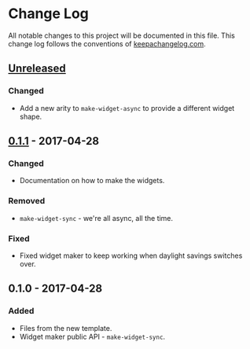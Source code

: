 # Change Log
All notable changes to this project will be documented in this file. This change log follows the conventions of [keepachangelog.com](http://keepachangelog.com/).

## [Unreleased]
### Changed
- Add a new arity to `make-widget-async` to provide a different widget shape.

## [0.1.1] - 2017-04-28
### Changed
- Documentation on how to make the widgets.

### Removed
- `make-widget-sync` - we're all async, all the time.

### Fixed
- Fixed widget maker to keep working when daylight savings switches over.

## 0.1.0 - 2017-04-28
### Added
- Files from the new template.
- Widget maker public API - `make-widget-sync`.

[Unreleased]: https://github.com/your-name/gist/compare/0.1.1...HEAD
[0.1.1]: https://github.com/your-name/gist/compare/0.1.0...0.1.1
